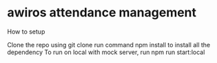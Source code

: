 
# awiros attendance management

How to setup

Clone the repo using git clone run command npm install to install all the dependency To run on local with mock server, run npm run start:local